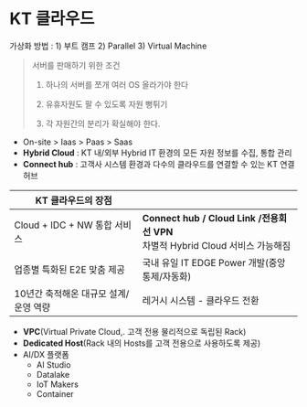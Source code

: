 # KT 클라우드



가상화 방법 : 1) 부트 캠프 2) Parallel 3) Virtual Machine

> 서버를 판매하기 위한 조건 
>
> 1) 하나의 서버를 쪼개 여러 OS 올라가야 한다
>
> 2) 유휴자원도 팔 수 있도록 자원 뻥튀기
>
> 3) 각 자원간의 분리가 확실해야 한다.

* On-site > Iaas > Paas > Saas
* **Hybrid Cloud** : KT 내/외부 Hybrid IT 환경의 모든 자원 정보를 수집, 통합 관리
* **Connect hub** : 고객사 시스템 환경과 다수의 클라우드를 연결할 수 있는 KT 연결 허브

| KT 클라우드의 장점                     |                                                              |
| -------------------------------------- | ------------------------------------------------------------ |
| Cloud + IDC + NW 통합 서비스           | **Connect hub / Cloud Link /전용회선 VPN**<br />차별적 Hybrid Cloud 서비스 가능해짐 |
| 업종별 특화된 E2E 맞춤 제공            | 국내 유일 IT EDGE Power 개발(중앙통제/자동화)                |
| 10년간 축적해온 대규모 설계/ 운영 역량 | 레거시 시스템 - 클라우드 전환                                |

* **VPC**(Virtual Private Cloud,. 고객 전용 물리적으로 독립된 Rack)
* **Dedicated Host**(Rack 내의 Hosts를 고객 전용으로 사용하도록 제공)
* AI/DX 플랫폼
  * AI Studio
  * Datalake
  * IoT Makers
  * Container